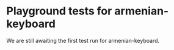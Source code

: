 # Playground tests for armenian-keyboard
We are still awaiting the first test run for armenian-keyboard.
